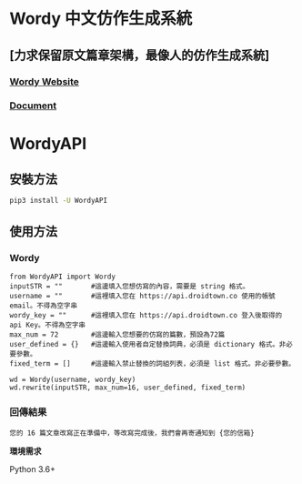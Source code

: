 # Wordy 中文仿作生成系統
## [力求保留原文篇章架構，最像人的仿作生成系統]

### [Wordy Website](https://api.droidtown.co/)
### [Document](https://api.droidtown.co/document/#Wordy)

# WordyAPI

## 安裝方法
```sh
pip3 install -U WordyAPI
```

## 使用方法

### Wordy
```
from WordyAPI import Wordy
inputSTR = "" 		#這邊填入您想仿寫的內容，需要是 string 格式。
username = "" 		#這裡填入您在 https://api.droidtown.co 使用的帳號 email。不得為空字串
wordy_key = "" 		#這裡填入您在 https://api.droidtown.co 登入後取得的 api Key。不得為空字串
max_num = 72 		#這邊輸入您想要的仿寫的篇數，預設為72篇
user_defined = {} 	#這邊輸入使用者自定替換詞典，必須是 dictionary 格式。非必要參數。
fixed_term = [] 	#這邊輸入禁止替換的詞組列表，必須是 list 格式。非必要參數。

wd = Wordy(username, wordy_key)
wd.rewrite(inputSTR, max_num=16, user_defined, fixed_term) 

```


### 回傳結果
```
您的 16 篇文章改寫正在準備中，等改寫完成後，我們會再寄通知到 {您的信箱}
```

**環境需求**

Python 3.6+ 


